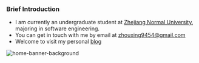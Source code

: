 ### Brief Introduction

- I am currently an undergraduate student at [Zhejiang Normal University](https://www.zjnu.edu.cn/), majoring in software engineering.
- You can get in touch with me by email at [zhouxing9454@gmail.com](mailto:zhouxing9454@gmail.com)
- Welcome to visit my personal [blog](https://zhouxing9454.github.io/)


<img src="https://blog-1314857283.cos.ap-shanghai.myqcloud.com/background-img/back2.png" alt="home-banner-background" class="w-full h-full object-cover dark:hidden">
